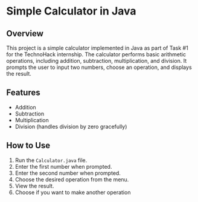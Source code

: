 # Simple Calculator in Java

## Overview

This project is a simple calculator implemented in Java as part of Task #1 for the TechnoHack internship. The calculator performs basic arithmetic operations, including addition, subtraction, multiplication, and division. It prompts the user to input two numbers, choose an operation, and displays the result.

## Features

- Addition
- Subtraction
- Multiplication
- Division (handles division by zero gracefully)

## How to Use

1. Run the `Calculator.java` file.
2. Enter the first number when prompted.
3. Enter the second number when prompted.
4. Choose the desired operation from the menu.
5. View the result.
6. Choose if you want to make another operation
   
